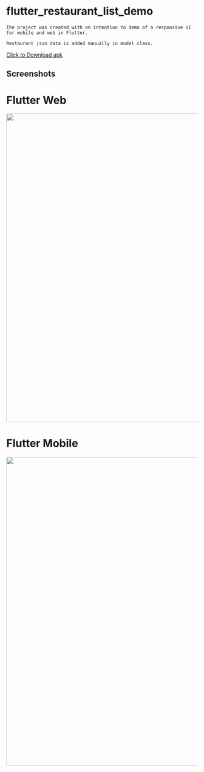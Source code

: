 # flutter_restaurant_list_demo

    The project was created with an intention to demo of a responsive UI for mobile and web in Flutter.

    Restaurant json data is added manually in model class.

<a href="https://github.com/1207roy/restaurant_list_demo/raw/master/demo/restaurant_list_demo.apk" download>Click to Download apk</a>

## Screenshots
<p float="left">
<h1> Flutter Web</h1>
<img src="https://github.com/1207roy/restaurant_list_demo/blob/master/images/web.gif" width="810">
<h1> Flutter Mobile</h1>
<img src="https://github.com/1207roy/restaurant_list_demo/blob/master/images/mobile.gif" width="810">
</p>
